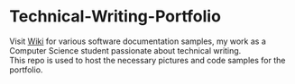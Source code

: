 # Technical-Writing-Portfolio
Visit [Wiki](https://github.com/Maria56461/Technical-Writing-Portfolio/wiki) for various software documentation samples, my work as a Computer Science student passionate about technical writing.<br>
This repo is used to host the necessary pictures and code samples for the portfolio. 
